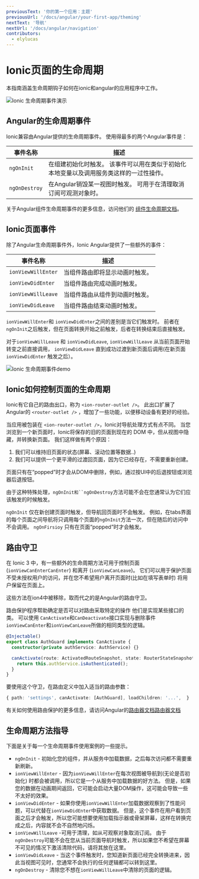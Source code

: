 ```yaml
---
previousText: '你的第一个应用：主题'
previousUrl: '/docs/angular/your-first-app/theming'
nextText: '导航'
nextUrl: '/docs/angular/navigation'
contributors:
  - elylucas
---
```


# Ionic页面的生命周期

本指南涵盖生命周期钩子如何在ionic和angular的应用程序中工作。

![Ionic 生命周期事件演示](/docs/v4/assets/img/guides/lifecycle/ioniclifecycle.png)

## Angular的生命周期事件

Ionic兼容由Angular提供的生命周期事件。 使用得最多的两个Angular事件是：

| 事件名称          | 描述                                           |
| ------------- | -------------------------------------------- |
| `ngOnInit`    | 在组建初始化时触发。 该事件可以用在类似于初始化本地变量以及调用服务类这样的一过性操作。 |
| `ngOnDestroy` | 在Angular销毁某一视图时触发。 可用于在清理取消订阅可观测对象时。         |


关于Angular组件生命周期事件的更多信息，访问他们的 [组件生命周期文档](https://angular.io/guide/lifecycle-hooks)。

## Ionic页面事件

除了Angular生命周期事件外，Ionic Angular提供了一些额外的事件：

| 事件名称               | 描述              |
| ------------------ | --------------- |
| `ionViewWillEnter` | 当组件路由即将显示动画时触发。 |
| `ionViewDidEnter`  | 当组件路由完成动画时触发。   |
| `ionViewWillLeave` | 当组件路由从组件到动画时触发。 |
| `ionViewDidLeave`  | 当组件路由结束动画时触发。   |


`ionViewWillEnter`和 `ionViewDidEnter`之间的差别是当它们触发时。 前者在`ngOnInit`之后触发，但在页面转换开始之前触发，后者在转换结束后直接触发。

对于`ionViewWillLeave` 和 `ionViewDidLeave`, `ionViewWillLeave` 从当前页面开始转变之前直接调用， `ionViewDidLeave` 直到成功过渡到新页面后调用(在新页面 `ionViewDidEnter` 触发之后）。

![Ionic 生命周期事件demo](/docs/v4/assets/img/guides/lifecycle/ioniclifecycle.gif)

## Ionic如何控制页面的生命周期

Ionic有它自己的路由出口，称为 `<ion-router-outlet />`。 此出口扩展了Angular的 `<router-outlet />` ，增加了一些功能，以便移动设备有更好的经验。

当应用被包装在 `<ion-router-outlet />`，Ionic对导航处理方式有点不同。 当您浏览到一个新页面时，Ionic将保存的旧的页面到现在的 DOM 中，但从视图中隐藏，并转换新页面。 我们这样做有两个原因：

1) 我们可以维持旧页面的状态(屏幕、滚动位置等数据..)  
2) 我们可以提供一个更平滑的过渡回页面，因为它已经存在，不需要重新创建。

页面只有在“popped”时才会从DOM中删除，例如，通过按UI中的后退按钮或浏览器后退按钮。

由于这种特殊处理，`ngOnInit和``ngOnDestroy`方法可能不会在您通常认为它们应该触发的时候触发。

`ngOnInit` 仅在新创建页面时触发，但导航回页面时不会触发。 例如，在tabs界面的每个页面之间导航将只调用每个页面的`ngOnInit`方法一次，但在随后的访问中不会调用。 `ngOnFirsioy` 只有在页面“popped”时才会触发。

## 路由守卫

在 Ionic 3 中，有一些额外的生命周期方法可用于控制页面 (`ionViewCanEnterCanEnter`) 和离开 (`ionViewCanLeave`)。 它们可以用于保护页面不受未授权用户的访问，并在您不希望用户离开页面时(比如在填写表单时) 将用户保留在页面上。

这些方法在ion4中被移除，取而代之的是Angular的路由守卫。

路由保护程序帮助确定是否可以对路由采取特定的操作 他们是实现某些接口的类。 可以使用 `CanActivate`和`CanDeactivate`接口实现与删除事件`ionViewCanEnter`和`ionViewCanLeave`所做的相同类型的逻辑。

```typescript
@Injectable()
export class AuthGuard implements CanActivate {
  constructor(private authService: AuthService) {}

  canActivate(route: ActivatedRouteSnapshot, state: RouterStateSnapshot) {
    return this.authService.isAuthenticated();
  }
}
```

要使用这个守卫，在路由定义中加入适当的路由参数：

```typescript
{ path: 'settings', canActivate: [AuthGuard], loadChildren: '...',  }
```

有关如何使用路由保护的更多信息，请访问Angular的[路由器文档路由器文档](https://angular.io/guide/router)

## 生命周期方法指导

下面是关于每一个生命周期事件使用案例的一些提示。

- `ngOnInit` - 初始化您的组件，并从服务中加载数据，之后每次访问都不需要重新刷新。
- `ionViewWillEnter` - 因为`ionViewWillEnter`在每次视图被导航到(无论是否初始化) 时都会被调用，所以它是一个从服务中加载数据的好方法。 但是，如果您的数据在动画期间返回，它可能会启动大量DOM操作，这可能会导致一些不太好的效果。
- `ionViewDidEnter` - 如果你使用`ionViewWillEnter`加载数据观察到了性能问题，可以代替在`ionViewDidEnter`中获取数据。 但是，这个事件在用户看到页面之后才会触发，所以您可能想要使用加载指示器或骨架屏幕，这样在转换完成之后，内容就不会不自然地闪烁。
- `ionViewWillLeave` -可用于清理，如从可观察对象取消订阅。 由于`ngOnDestroy`可能不会在您从当前页面导航时触发，所以如果您不希望在屏幕不可见的情况下激活清除代码，请将其放在这里。
- `ionViewDidLeave` - 当这个事件触发时，您知道新页面已经完全转换进来，因此当视图可见时，您通常不会执行的任何逻辑都可以转到这里。
- `ngOnDestroy` - 清除您不想在`ionViewWillLeave`中清除的页面的逻辑。